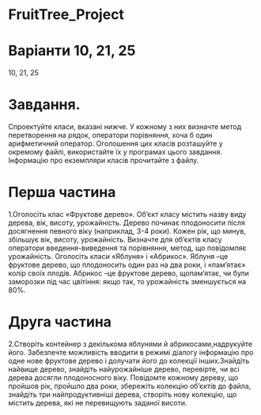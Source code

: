 # FruitTree_Project

# Варіанти 10, 21, 25
10, 21, 25

# Завдання.
Спроектуйте класи, вказані нижче. У кожному з них визначте метод перетворення на рядок,  оператори  порівняння,  хоча  б  один  арифметичний 
оператор.  Оголошення  цих  класів розташуйте  у  окремому  файлі,  використайте  їх  у  програмах  цього  завдання.  Інформацію  про екземпляри класів
прочитайте з файлу.

# Перша частина
1.Оголосіть клас «Фруктове дерево». Об’єкт класу містить назву виду дерева, вік, висоту, урожайність. Дерево починає плодоносити після
досягнення певного віку (наприклад, 3-4 роки). Кожен рік, що минув, збільшує вік, висоту, урожайність. Визначте для об’єктів класу оператори введення-виведення
та порівняння, метод, що повідомляє урожайність. Оголосіть класи «Яблуня» і «Абрикос». Яблуня –це фруктове дерево, що плодоносить один раз на два роки, і
«пам’ятає» колір своїх плодів. Абрикос –це фруктове дерево, щопам’ятає, чи були заморозки під час цвітіння: якщо так, то урожайність зменшується на 80%.

# Друга частина
2.Створіть  контейнер  з  декількома  яблунями  й  абрикосами,надрукуйте  його.  Забезпечте можливість вводити в режимі діалогу інформацію про одне нове
фруктове дерево і долучати його до колекції інших.Знайдіть найвище дерево, знайдіть найурожайніше дерево, перевірте, чи  всі  дерева  досягли  плодоносного
віку. Повідомте  кожному  дереву,  що  пройшов  рік, пройшло два роки, збережіть колекцію об’єктів до файла, знайдіть три найпродуктивніші дерева, створіть нову
колекцію, що містить дерева, які не перевищують заданої висоти.
